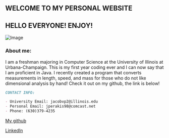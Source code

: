## WELCOME TO MY PERSONAL WEBSITE

## HELLO EVERYONE! ENJOY! 

![Image](https://user-images.githubusercontent.com/32140070/33968608-754db27e-e02e-11e7-9b45-8da7f921dc1f.PNG?raw=true)

### About me:


I am a freshman majoring in Computer Science at the University of Illinois at Urbana-Champaign. This is my first year coding ever and I can now say that I am proficient in Java. I recently created a program that converts measurements in length, speed, and mass for those who do not like dimensional analysis by hand! Check it out on my github, the link is below!

```markdown
CONTACT INFO:

- University Email: jacobvp2@illinois.edu
- Personal Email: jperakis98@comcast.net
- Phone: (630)379-4235
```

[My github](https://github.com/jacobvp2)

[LinkedIn](https://www.linkedin.com/feed/)
